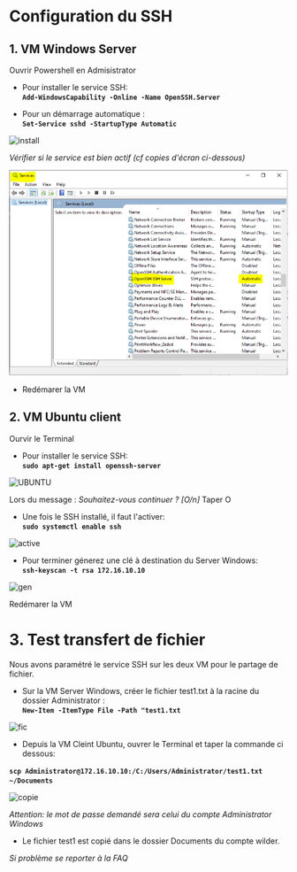 # Configuration du SSH

## 1. VM Windows Server
Ouvrir Powershell en Admisistrator

- Pour installer le service SSH:  
**``Add-WindowsCapability -Online -Name OpenSSH.Server``**

- Pour un démarrage automatique :  
**``Set-Service sshd -StartupType Automatic``**

![install](https://github.com/WildCodeSchool/TSSR-2402-P1-G1-SecurisationDeMotDePasse/blob/main/Images/Images%20Greg/install%20ssh%20Windows.PNG?raw=true)

_Vérifier si le service est bien actif (cf copies d'écran ci-dessous)_

![services](https://github.com/Seyia11/capture-cran-2/blob/main/service%20SSH%20Windows.PNG?raw=true)

- Redémarer la VM


## 2. VM Ubuntu client

Ourvir le Terminal

- Pour installer le service SSH:  
**``sudo apt-get install openssh-server``**

![UBUNTU](https://github.com/WildCodeSchool/TSSR-2402-P1-G1-SecurisationDeMotDePasse/blob/main/Images/Images%20Greg/install%20ssh%20Ubuntu%201.PNG?raw=true)

Lors du message : _Souhaitez-vous continuer ? [O/n]_ Taper O

- Une fois le SSH installé, il faut l'activer:  
**``sudo systemctl enable ssh``**

![active](https://github.com/WildCodeSchool/TSSR-2402-P1-G1-SecurisationDeMotDePasse/blob/main/Images/Images%20Greg/activation%20ssh%20ubuntu.PNG?raw=true)

- Pour terminer génerez une clé à destination du Server Windows:  
**``ssh-keyscan -t rsa 172.16.10.10``**

![gen](https://github.com/WildCodeSchool/TSSR-2402-P1-G1-SecurisationDeMotDePasse/blob/main/Images/Images%20Greg/generer%20cl%C3%A9%20ubuntu.PNG?raw=true)

Redémarer la VM

# 3. Test transfert de fichier

Nous avons paramétré le service SSH sur les deux VM pour le partage de fichier.

- Sur la VM Server Windows, créer le fichier test1.txt à la racine du dossier Administrator :  
**``New-Item -ItemType File -Path "test1.txt``**

![fic](https://github.com/WildCodeSchool/TSSR-2402-P1-G1-SecurisationDeMotDePasse/blob/main/Images/Images%20Greg/cr%C3%A9a%20fichier%20test1.PNG?raw=true)

- Depuis la VM Cleint Ubuntu, ouvrer le Terminal et taper la commande ci dessous:

**``scp Administrator@172.16.10.10:/C:/Users/Administrator/test1.txt ~/Documents``**

![copie](https://github.com/WildCodeSchool/TSSR-2402-P1-G1-SecurisationDeMotDePasse/blob/main/Images/Images%20Greg/copie%20fichier.PNG?raw=true)

_Attention: le mot de passe demandé sera celui du compte Administrator Windows_

- Le fichier test1 est copié dans le dossier Documents du compte wilder.

_Si problème se reporter à la FAQ_

